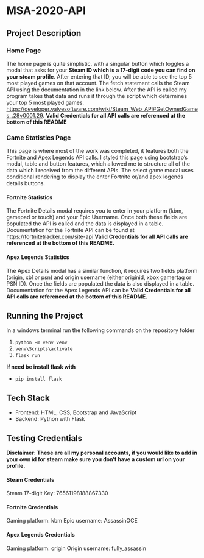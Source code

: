 # MSA-2020-API

## Project Description

### Home Page

The home page is quite simplistic, with a singular button which toggles a modal that asks for your **Steam ID which is a 17-digit code you can find on your steam profile**. After entering that ID, you will be able to see the top 5 most played games on that account. 
The fetch statement calls the Steam API using the documentation in the link below. After the API is called my program takes that data and runs it through the script which determines your top 5 most played games. https://developer.valvesoftware.com/wiki/Steam_Web_API#GetOwnedGames_.28v0001.29. **Valid Credentials for all API calls are referenced at the bottom of this README**

### Game Statistics Page
This page is where most of the work was completed, it features both the Fortnite and Apex Legends API calls. I styled this page using bootstrap’s modal, table and button features, which allowed me to structure all of the data which I received from the different APIs. The select game modal uses conditional rendering to display the enter Fortnite or/and apex legends details buttons. 

#### Fortnite Statistics
The Fortnite Details modal requires you to enter in your platform (kbm, gamepad or touch) and your Epic Username. Once both these fields are populated the API is called and the data is displayed in a table. Documentation for the Fortnite API can be found at https://fortnitetracker.com/site-api **Valid Credentials for all API calls are referenced at the bottom of this README.** 

#### Apex Legends Statistics
The Apex Details modal has a similar function, it requires two fields platform (origin, xbl or psn) and origin username (either originid, xbox gamertag or PSN ID). Once the fields are populated the data is also displayed in a table. Documentation for the Apex Legends API can be  **Valid Credentials for all API calls are referenced at the bottom of this README.** 

## Running the Project
In a windows terminal run the following commands on the repository folder
1. `python -m venv venv`
2. `venv\Scripts\activate`
3. `flask run`

**If need be install flask with** 
* `pip install flask`

## Tech Stack
* Frontend: HTML, CSS, Bootstrap and JavaScript
* Backend: Python with Flask

## Testing Credentials 
**Disclaimer: These are all my personal accounts, if you would like to add in your own id for steam make sure you don’t have a custom url on your profile.**

#### Steam Credentials
Steam 17-digit Key: 76561198188867330
#### Fortnite Credentials
Gaming platform: kbm
Epic username: AssassinOCE
#### Apex Legends Credentials
Gaming platform: origin
Origin username: fully_assassin
